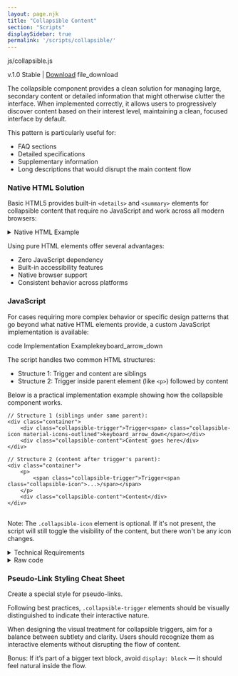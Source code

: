 ```yaml
---
layout: page.njk
title: "Collapsible Content"
section: "Scripts"
displaySidebar: true
permalink: '/scripts/collapsible/'
---
```


<div class="meta-info">
js/collapsible.js<br>
<p>
    v.1.0 Stable | 
    <a href="/assets/js/collapsible.js">Download</a> <span class="material-icons">file_download</span>
</p>
</div>

The collapsible component provides a clean solution for managing large, secondary content or detailed information that might otherwise clutter the interface. When implemented correctly, it allows users to progressively discover content based on their interest level, maintaining a clean, focused interface by default.

This pattern is particularly useful for:
- FAQ sections
- Detailed specifications
- Supplementary information
- Long descriptions that would disrupt the main content flow

<div class="air-lg"></div>

### Native HTML Solution

Basic HTML5 provides built-in `<details>` and `<summary>` elements for collapsible content that require no JavaScript and work across all modern browsers:

<details>
<summary>Native HTML Example</summary>

HTML5 provides built-in elements for collapsible content that require no JavaScript and work across all modern browsers:

```html
<details>
  <summary>Click to expand</summary>
  <p>This content is hidden by default and appears when the user clicks the summary.</p>
</details>
```
</details>

Using pure HTML elements offer several advantages:

- Zero JavaScript dependency
- Built-in accessibility features
- Native browser support
- Consistent behavior across platforms

<div class="air-lg"></div>

### JavaScript

For cases requiring more complex behavior or specific design patterns that go beyond what native HTML elements provide, a custom JavaScript implementation is available:

<div class="card collapsible-container">
    <p>
        <span class="section-icon material-icons-outlined">code</span>
        <span class="collapsible-trigger">Implementation Example<span class="collapsible-icon material-icons-outlined">keyboard_arrow_down</span></span>
    </p>
    <div class="collapsible-content">
        <p>The script handles two common HTML structures:</p>
        <ul>
            <li>Structure 1: Trigger and content are siblings</li>
            <li>Structure 2: Trigger inside parent element (like <code>&lt;p&gt;</code>) followed by content</li>
        </ul>
        <p>Below is a practical implementation example showing how the collapsible component works.</p>
        <pre>
<code><span class="code-comment">// Structure 1 (siblings under same parent):</span>
&lt;div class="container"&gt;
    &lt;div class="collapsible-trigger"&gt;Trigger&lt;span&gt; class="collapsible-icon material-icons-outlined"&gt;keyboard_arrow_down&lt;/span&gt;&lt;/div&gt;
    &lt;div class="collapsible-content"&gt;Content goes here&lt;/div&gt;
&lt;/div&gt;
<div class="air-md"></div>
<span class="code-comment">// Structure 2 (content after trigger's parent):</span>
&lt;div class="container"&gt;
    &lt;p&gt;
        &lt;span class="collapsible-trigger"&gt;Trigger&lt;span class="collapsible-icon"&gt;...&gt;/span&gt;&lt;/span&gt;
    &lt;/p&gt;
    &lt;div class="collapsible-content"&gt;Content&lt;/div&gt;
&lt;/div&gt;</code>
        </pre>
        <p>Note: The <code>.collapsible-icon</code> element is optional. If it's not present, the script will still toggle the visibility of the content, but there won't be any icon changes.</p>
        <div class="air-lg"></div>
    </div>
</div>

<div class="air-lg"></div>

<details>
<summary>Technical Requirements</summary>

Pay attention for several points:

1. The clickable element must have class `.collapsible-trigger`
2. The hidden content must have class `.collapsible-content`
3. Optional: Icon element with class `.collapsible-icon`
4. The default state of `.collapsible-content` should be set as `display: none;` or `max-height: 0;` to ensure content is hidden before JavaScript runs
</details>

<div class="air-md"></div>

<details>
    <summary>Raw code</summary>

```js
document.addEventListener('DOMContentLoaded', function() {
    // Find all trigger elements
    const triggers = document.querySelectorAll('.collapsible-trigger');

    // Add click handler to each trigger
    triggers.forEach(trigger => {
        trigger.addEventListener('click', function() {
            // Try to find related content element
            let content;

            // Check if trigger and content are siblings
            if (this.nextElementSibling && this.nextElementSibling.classList.contains('collapsible-content')) {
                content = this.nextElementSibling;
            }
            // Check if content is the next sibling of trigger's parent
            else if (this.parentElement &&
                        this.parentElement.nextElementSibling &&
                        this.parentElement.nextElementSibling.classList.contains('collapsible-content')) {
                content = this.parentElement.nextElementSibling;
            }

            // Exit if no content found
            if (!content) return;

            // Find the icon (if it exists)
            const icon = this.querySelector('.collapsible-icon');

            // Check if content is currently visible
            const isVisible = window.getComputedStyle(content).display !== 'none';

            // Toggle visibility
            if (isVisible) {
                content.style.display = 'none';
                if (icon) icon.textContent = 'keyboard_arrow_down';
            } else {
                content.style.display = 'block';
                if (icon) icon.textContent = 'keyboard_arrow_up';
            }
        });
    });
});
```
</details>

<div class="air-lg"></div>

### Pseudo-Link Styling Cheat Sheet

Create a special style for pseudo-links.

Following best practices, `.collapsible-trigger` elements should be visually distinguished to indicate their interactive nature. 

When designing the visual treatment for collapsible triggers, aim for a balance between subtlety and clarity. Users should recognize them as interactive elements without disrupting the flow of content.

Bonus: If it’s part of a bigger text block, avoid `display: block` — it should feel natural inside the flow.